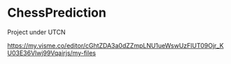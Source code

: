# ChessPrediction
Project under UTCN

https://my.visme.co/editor/cGhtZDA3a0dZZmpLNU1ueWswUzFlUT09Ojr_KU03E36Vlwj99Vqairjs/my-files
